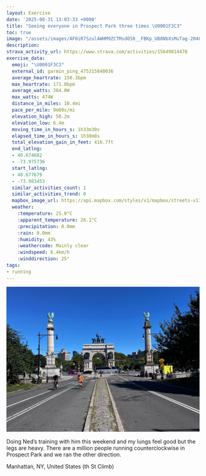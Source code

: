 ```yaml
---
layout: Exercise
date: '2025-08-31 13:03:33 +0000'
title: "Seeing everyone in Prospect Park three times \U0001F3C3"
toc: true
image: "/assets/images/AF0iR7SzulAWHM9ZCTMsdO50__FBKp_UB8NbXsMuTag-2048x1536.jpg.jpeg"
description:
strava_activity_url: https://www.strava.com/activities/15649814478
exercise_data:
  emoji: "\U0001F3C3"
  external_id: garmin_ping_475315840036
  average_heartrate: 150.3bpm
  max_heartrate: 171.0bpm
  average_watts: 364.0W
  max_watts: 474W
  distance_in_miles: 10.4mi
  pace_per_mile: 9m00s/mi
  elevation_high: 50.2m
  elevation_low: 6.4m
  moving_time_in_hours_s: 1h33m30s
  elapsed_time_in_hours_s: 1h38m8s
  total_elevation_gain_in_feet: 416.7ft
  end_latlng:
  - 40.674682
  - -73.975736
  start_latlng:
  - 40.677679
  - -73.983453
  similar_activities_count: 1
  similar_activities_trend: 0
  mapbox_image_url: https://api.mapbox.com/styles/v1/mapbox/streets-v11/static/path-5+787af2-1.0(qsgwFxipbMTm%40h%40eCd%40sA%5C%7DAp%40cBbBqGz%40eCn%40eAd%40yB%5CkB%7CBoIv%40yBbAqD%60%40aANQBWL%5Dt%40%7D%40Xs%40NwADIh%40YfBWXMh%40%7B%40f%40gAj%40a%40%60%40Mt%40Cj%40JtC%7CAl%40J~%40IlBw%40nCOj%40W%60%40i%40dBkErAuBb%40g%40r%40g%40pEeBvEoBr%40IdDK%60L%7BE%7CDsBj%40ElBJrGeCr%40MbA%3FnCf%40~BtAzAlAfBfCz%40bCd%40vCt%40~Gv%40fC%60%40%7C%40fBfCx%40bBb%40pBH%7C%40%40dAQbA_AxAYToA%5E%7BAD_Eo%40mARyAx%40mCxC_A%60%40kCHcEQoAT_BxAi%40~%40%7B%40zBkAxAg%40~%40c%40~AOjBO%60Aa%40lAe%40n%40w%40j%40%5DHu%40%40gASu%40i%40kA%7BAmAwCaA%7BC%5Bk%40Um%40u%40eAy%40_A%7DAsAuCgB%7DBeCoAo%40wAS%7BF%5EuAI_Ci%40sAo%40g%40c%40iA%7BA%7BD_Cc%40w%40Og%40GgAHeANm%40%60%40q%40n%40a%40v%40OYE_%40Fi%40%5Ee%40n%40a%40%60BHdBX%60Ab%40n%40bCzA%60A%7C%40%60AlA~BnAfCf%40l%40%40%60BErBW%60A%3FxAVv%40%60%40t%40n%40~%40hAtCdB%60At%40rBxBrAfC%7CAtEpAlCv%40x%40r%40f%40v%40Vd%40D%7C%40K%5CO%60%40U%5Eg%40h%40yATyAHoA%5CwA%5E%7B%40bByBtAgDzAyArA%5BlENnAC~AYjA_AjBwBx%40c%40x%40UvAF~Bf%40rBOr%40Yz%40q%40n%40qAFa%40D%7D%40IuAe%40cC%7B%40oAaBsCgAcCi%40kCa%40kEOm%40UkBa%40%7DAa%40aAo%40gAwAyAoCgB%7DAm%40%7B%40Q%7DA%40%7DAXyEpBw%40D_AOu%40FoB~%40sA%7C%40kKrE_AN%7BCAqJzDeAh%40cBxA%7DAxBy%40%60Ci%40hAw%40j%40m%40N_BAkB%7C%40eAL_AWcD_B%7B%40Cc%40Lw%40j%40%5Dl%40Qz%40E%60AFx%40Pj%40Xd%40zApA%60B%7C%40dCrCn%40b%40lCp%40%7CBDfFWbAJ~%40VtDlDrCdBbCdCnAnB%5E%60Av%40vCr%40bBv%40xA%5C%5ElAx%40x%40RnAEl%40Qj%40g%40t%40aBP%7D%40ReC%60%40%7BAf%40_AxAgBXy%40_CrCc%40~%40a%40zAO%60AEbAq%40zBq%40%7C%40s%40%5Cw%40Dw%40Ky%40e%40_BiBg%40cAkCmHoAoBcBkBmDwBgCoCeAk%40eBWgABgBXgC%3F_Du%40w%40%5Bu%40g%40cBoBuCeBo%40y%40%5By%40K%7BAOWaA%5C_D%60%40%5B%5CQd%40a%40%60%40ExAO%60%40%3Fp%40Gd%40%5Bf%40%7D%40dCk%40nC),pin-s-s+e5b22e(-73.98061,40.67657),pin-s-f+89ae00(-73.97292000000004,40.673580000000015)/auto/800x800?access_token=pk.eyJ1Ijoiam9zaGJlY2ttYW4iLCJhIjoiY205eWR2aDd1MWZ6djJrbXc4a3M0bWZleiJ9.XiG9OWkNcZk2QzjJbxLB4A
  weather:
    :temperature: 25.0°C
    :apparent_temperature: 26.1°C
    :precipitation: 0.0mm
    :rain: 0.0mm
    :humidity: 43%
    :weathercode: Mainly clear
    :windspeed: 8.4km/h
    :winddirection: 25°
tags:
- running
---
```


![Seeing everyone in Prospect Park three times](/assets/images/AF0iR7SzulAWHM9ZCTMsdO50__FBKp_UB8NbXsMuTag-2048x1536.jpg.jpeg)

Doing Ned’s training with him this weekend and my lungs feel good but the legs are heavy. There are a million people running counterclockwise in Prospect Park and we ran the other direction.

Manhattan, NY, United States (th St Climb)
